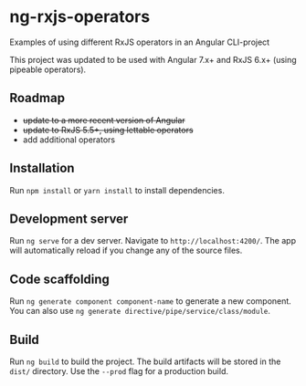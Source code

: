 # ng-rxjs-operators
Examples of using different RxJS operators in an Angular CLI-project

This project was updated to be used with Angular 7.x+ and RxJS 6.x+ (using pipeable operators).

## Roadmap
- <strike>update to a more recent version of Angular</strike>
- <strike>update to RxJS 5.5+, using lettable operators</strike>
- add additional operators

## Installation
Run `npm install` or `yarn install` to install dependencies.

## Development server
Run `ng serve` for a dev server. Navigate to `http://localhost:4200/`. The app will automatically reload if you change any of the source files.

## Code scaffolding

Run `ng generate component component-name` to generate a new component. You can also use `ng generate directive/pipe/service/class/module`.

## Build

Run `ng build` to build the project. The build artifacts will be stored in the `dist/` directory. Use the `--prod` flag for a production build.
